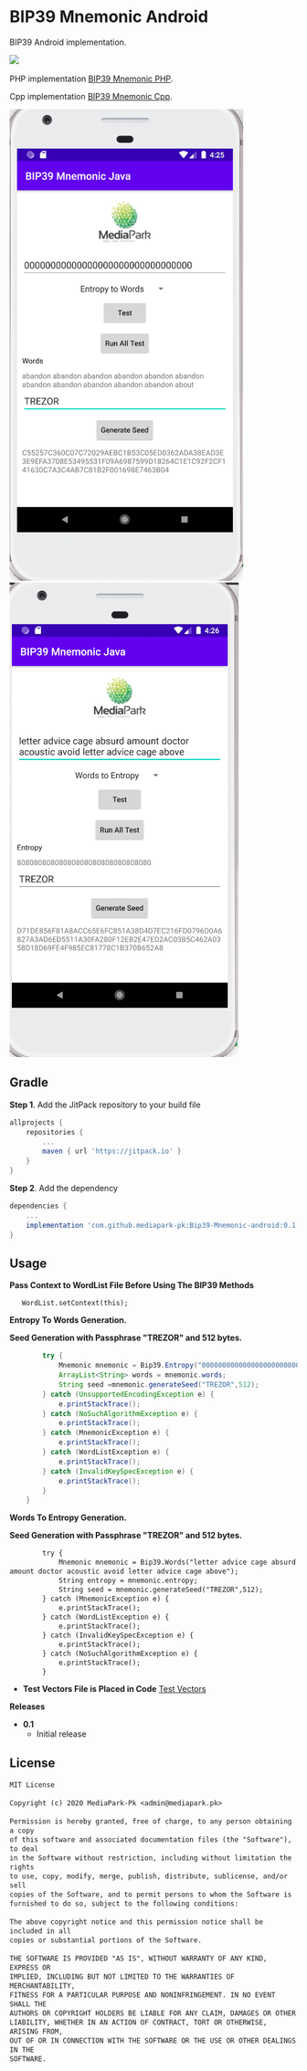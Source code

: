 # BIP39 Mnemonic Android
BIP39 Android implementation.

[![](https://jitpack.io/v/mediapark-pk/Bip39-Mnemonic-android.svg)](https://jitpack.io/#mediapark-pk/Bip39-Mnemonic-android)

PHP implementation [BIP39 Mnemonic PHP](https://github.com/furqansiddiqui/bip39-mnemonic-php).

Cpp implementation [BIP39 Mnemonic Cpp](https://github.com/mediapark-pk/bip39-cxx).

![BIP39 Mnemonic Android](https://github.com/mediapark-pk/Bip39-Mnemonic-android/blob/master/entropytoWords.png)
![BIP39 Mnemonic Android](https://github.com/mediapark-pk/Bip39-Mnemonic-android/blob/master/wordstoEntropy.png)

Gradle
------
**Step 1**. Add the JitPack repository to your build file

```gradle
allprojects {
	repositories {
		...
		maven { url 'https://jitpack.io' }
	}
}
```
**Step 2**. Add the dependency
```gradle
dependencies {
    ...
    implementation 'com.github.mediapark-pk:Bip39-Mnemonic-android:0.1'
}
```

Usage
-----
**Pass Context to WordList File Before Using The BIP39 Methods**
```
   WordList.setContext(this);
```

**Entropy To Words Generation.**

**Seed Generation with Passphrase "TREZOR" and 512 bytes.**
```Java
        try {
            Mnemonic mnemonic = Bip39.Entropy("00000000000000000000000000000000");
            ArrayList<String> words = mnemonic.words;
            String seed =mnemonic.generateSeed("TREZOR",512);
        } catch (UnsupportedEncodingException e) {
            e.printStackTrace();
        } catch (NoSuchAlgorithmException e) {
            e.printStackTrace();
        } catch (MnemonicException e) {
            e.printStackTrace();
        } catch (WordListException e) {
            e.printStackTrace();
        } catch (InvalidKeySpecException e) {
            e.printStackTrace();
        }
    }
```
**Words To Entropy Generation.**

**Seed Generation with Passphrase "TREZOR" and 512 bytes.**

```
        try {
            Mnemonic mnemonic = Bip39.Words("letter advice cage absurd amount doctor acoustic avoid letter advice cage above");
            String entropy = mnemonic.entropy;
            String seed = mnemonic.generateSeed("TREZOR",512);
        } catch (MnemonicException e) {
            e.printStackTrace();
        } catch (WordListException e) {
            e.printStackTrace();
        } catch (InvalidKeySpecException e) {
            e.printStackTrace();
        } catch (NoSuchAlgorithmException e) {
            e.printStackTrace();
        }

```
* **Test Vectors File is Placed in Code**
[Test Vectors](https://github.com/mediapark-pk/Bip39-Mnemonic-android/blob/master/app/src/main/assets/TestVector.json)


**Releases**
* **0.1**
    * Initial release

License
-------
```
MIT License

Copyright (c) 2020 MediaPark-Pk <admin@mediapark.pk>

Permission is hereby granted, free of charge, to any person obtaining a copy
of this software and associated documentation files (the "Software"), to deal
in the Software without restriction, including without limitation the rights
to use, copy, modify, merge, publish, distribute, sublicense, and/or sell
copies of the Software, and to permit persons to whom the Software is
furnished to do so, subject to the following conditions:

The above copyright notice and this permission notice shall be included in all
copies or substantial portions of the Software.

THE SOFTWARE IS PROVIDED "AS IS", WITHOUT WARRANTY OF ANY KIND, EXPRESS OR
IMPLIED, INCLUDING BUT NOT LIMITED TO THE WARRANTIES OF MERCHANTABILITY,
FITNESS FOR A PARTICULAR PURPOSE AND NONINFRINGEMENT. IN NO EVENT SHALL THE
AUTHORS OR COPYRIGHT HOLDERS BE LIABLE FOR ANY CLAIM, DAMAGES OR OTHER
LIABILITY, WHETHER IN AN ACTION OF CONTRACT, TORT OR OTHERWISE, ARISING FROM,
OUT OF OR IN CONNECTION WITH THE SOFTWARE OR THE USE OR OTHER DEALINGS IN THE
SOFTWARE.
```
